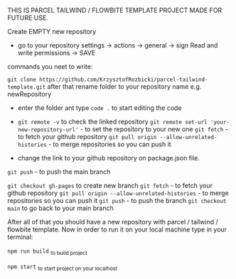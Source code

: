 THIS IS PARCEL TAILWIND / FLOWBITE TEMPLATE PROJECT MADE FOR FUTURE USE.

Create EMPTY new repository
- go to your repository settings -> actions -> general -> sign Read and write permissions -> SAVE

commands you neet to write:

`git clone https://github.com/KrzysztofRozbicki/parcel-tailwind-template.git`
after that rename folder to your repository name e.g. newRepository
- enter the folder ant type  `code .`  to start editing the code
- `git remote -v` to check the linked repository
`git remote set-url 'your-new-repository-url'` - to set the repository to your new one
`git fetch` - to fetch your github repository
`git pull origin --allow-unrelated-histories` - to merge repositories so you can push it

- change the link to your github repository on package.json file.

`git push` - to push the main branch

`git checkout gh-pages` to create new branch
`git fetch` - to fetch your github repository
`git pull origin --allow-unrelated-histories` - to merge repositories so you can push it
`git push` - to push the branch
`git checkout main` to go back to your main branch

After all of that you should have a new repository with parcel / tailwind / flowbite template.
Now in order to run it on your local machine type in your terminal:

`npm run build`
<sub> to build project </sub>

`npm start`
<sub> to start project on your localhost</sub>
